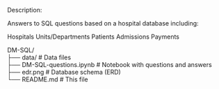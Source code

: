 
Description:

Answers to SQL questions based on a hospital database including:

Hospitals
Units/Departments
Patients
Admissions
Payments

DM-SQL/  
├── data/                  # Data files  
├── DM-SQL-questions.ipynb # Notebook with questions and answers  
├── edr.png                # Database schema (ERD)  
└── README.md              # This file  
